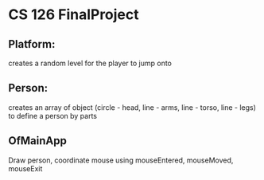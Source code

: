 # CS 126 FinalProject

## Platform:
creates a random level for the player to  jump onto

## Person:  
creates an array of object (circle - head, line - arms, line - torso, line - legs) to define a person by parts

## OfMainApp
Draw person, coordinate mouse using mouseEntered, mouseMoved, mouseExit

